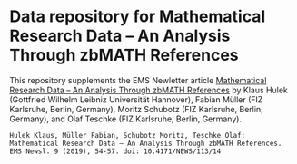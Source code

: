 # Data repository for Mathematical Research Data – An Analysis Through zbMATH References

This repository supplements the EMS Newletter article
[Mathematical Research Data – An Analysis Through zbMATH References](https://doi.org/10.4171/NEWS/113/14)
by 
Klaus Hulek (Gottfried Wilhelm Leibniz Universität Hannover), Fabian Müller (FIZ Karlsruhe, Berlin, Germany),
Moritz Schubotz (FIZ Karlsruhe, Berlin, Germany), and Olaf Teschke (FIZ Karlsruhe, Berlin, Germany).

```
Hulek Klaus, Müller Fabian, Schubotz Moritz, Teschke Olaf:
Mathematical Research Data – An Analysis Through zbMATH References.
EMS Newsl. 9 (2019), 54-57. doi: 10.4171/NEWS/113/14
```
